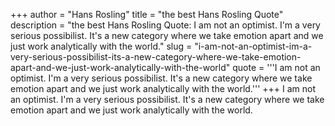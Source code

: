 +++
author = "Hans Rosling"
title = "the best Hans Rosling Quote"
description = "the best Hans Rosling Quote: I am not an optimist. I'm a very serious possibilist. It's a new category where we take emotion apart and we just work analytically with the world."
slug = "i-am-not-an-optimist-im-a-very-serious-possibilist-its-a-new-category-where-we-take-emotion-apart-and-we-just-work-analytically-with-the-world"
quote = '''I am not an optimist. I'm a very serious possibilist. It's a new category where we take emotion apart and we just work analytically with the world.'''
+++
I am not an optimist. I'm a very serious possibilist. It's a new category where we take emotion apart and we just work analytically with the world.
